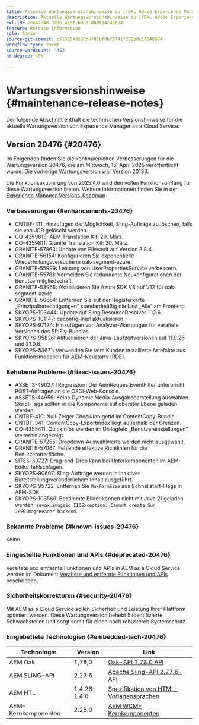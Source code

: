 ```yaml
---
title: Aktuelle Wartungsversionshinweise zu [!DNL Adobe Experience Manager] as a Cloud Service.
description: Aktuelle Wartungsversionshinweise zu [!DNL Adobe Experience Manager] as a Cloud Service.
exl-id: eee42b4d-9206-4ebf-b88d-d8df14c46094
feature: Release Information
role: Admin
source-git-commit: c5152543550b5f81bf0b79741f288b0c16648584
workflow-type: tm+mt
source-wordcount: '452'
ht-degree: 45%

---
```



# Wartungsversionshinweise {#maintenance-release-notes}

Der folgende Abschnitt enthält die technischen Versionshinweise für die aktuelle Wartungsversion von Experience Manager as a Cloud Service.

## Version 20476 {#20476}

Im Folgenden finden Sie die kontinuierlichen Verbesserungen für die Wartungsversion 20476, die am Mittwoch, 15. April 2025 veröffentlicht wurde. Die vorherige Wartungsversion war Version 20133.

Die Funktionsaktivierung von 2025.4.0 wird den vollen Funktionsumfang für diese Wartungsversion bieten. Weitere Informationen finden Sie in der [Experience Manager-Versions-Roadmap](https://experienceleague.adobe.com/de/docs/experience-manager-release-information/aem-release-updates/update-releases-roadmap).

### Verbesserungen {#enhancements-20476}

* CNTBF-411: Hinzufügen der Möglichkeit, Sling-Aufträge zu löschen, falls sie von JCR gelöscht werden.
* CQ-4359813: AEM Translation Kit: 20. März.
* CQ-4359811: Granite Translation Kit: 20. März.
* GRANITE-57863: Update von Filevault auf Version 3.8.4.
* GRANITE-56154: Konfigurieren Sie exponentielle Wiederholungsversuche in oak-segment-azure.
* GRANITE-55999: Leistung von UserPropertiesService verbessern.
* GRANITE-55781: Vermeiden Sie redundante Neukonfigurationen der Benutzermitgliedschaft.
* GRANITE-53956: Aktualisieren Sie Azure SDK V8 auf V12 für oak-segment-azure.
* GRANITE-50654: Entfernen Sie auf der Registerkarte „Prinzipalberechtigungen“ standardmäßig die Last „Alle“ am Frontend.
* SKYOPS-103444: Update auf Sling ResourceResolver 1.12.6.
* SKYOPS-101147: caconfig-impl aktualisieren.
* SKYOPS-97124: Hinzufügen von Analyzer-Warnungen für veraltete Versionen des SPIFly-Bundles.
* SKYOPS-95826: Aktualisieren der Java-Laufzeitversionen auf 11.0.26 und 21.0.6.
* SKYOPS-53671: Verwenden Sie vom Kunden installierte Artefakte aus Funktionsmodellen für AEM-Neustarts (RDE).

### Behobene Probleme {#fixed-issues-20476}

* ASSETS-49027: [Regression] Der AemRequestEventFilter unterbricht POST-Anfragen an die OSGi-Web-Konsole.
* ASSETS-44956: Keine Dynamic Media-Ausgabedarstellung auswählen. Skript-Tags sollten in die Komponente auf oberster Ebene geladen werden.
* CNTBF-410: Null-Zeiger CheckJob getId im ContentCopy-Bundle.
* CNTBF-341: ContentCopy-Exportindex liegt außerhalb der Grenzen.
* CQ-4355411: QuickInfos werden im Dialogfeld „Benutzereinstellungen“ weiterhin angezeigt.
* GRANITE-57265: Dropdown-Auswahlwerte werden nicht ausgewählt.
* GRANITE-57067: Fehlende effektive Richtlinien für die Benutzeroberfläche.
* SITES-30727: Drag-and-Drop kann bei Unterkomponenten im AEM-Editor fehlschlagen.
* SKYOPS-90607: Sling-Aufträge werden in inaktiver Bereitstellung/veränderlichem Inhalt ausgeführt.
* SKYOPS-95722: Entfernen Sie `MaxPermSize` aus Schnellstart-Flags in AEM-SDK.
* SKYOPS-103569: Bestimmte Bilder können nicht mit Java 21 geladen werden: `javax.imageio.IIOException: Cannot create Sun JPEGImageReader backend`.

### Bekannte Probleme {#known-issues-20476}

Keine.

### Eingestellte Funktionen und APIs {#deprecated-20476}

Veraltete und entfernte Funktionen und APIs in AEM as a Cloud Service werden im Dokument [Veraltete und entfernte Funktionen und APIs](/help/release-notes/deprecated-removed-features.md) beschrieben.

### Sicherheitskorrekturen {#security-20476}

Mit AEM as a Cloud Service sollen Sicherheit und Leistung Ihrer Plattform optimiert werden. Diese Wartungsversion behebt 5 identifizierte Schwachstellen und sorgt somit für einen noch robusteren Systemschutz.

### Eingebettete Technologien {#embedded-tech-20476}

| Technologie | Version | Link |
|---|---|---|
| AEM Oak | 1,78,0 | [Oak-API 1.78.0 API](https://www.javadoc.io/doc/org.apache.jackrabbit/oak-api/1.78.0/index.html) |
| AEM SLING-API | 2.27.6 | [Apache Sling-API 2.27.6-API](https://www.javadoc.io/doc/org.apache.sling/org.apache.sling.api/latest/index.html) |
| AEM HTL | 1.4.26–1.4.0 | [Spezifikation von HTML-Vorlagensprachen](https://github.com/adobe/htl-spec) |
| AEM-Kernkomponenten | 2.28.0 | [AEM WCM-Kernkomponenten](https://github.com/adobe/aem-core-wcm-components) |
